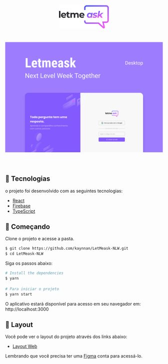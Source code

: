 <p align="center">
  <img alt="Letmeask" src="./github/logo.svg" width="160px">
</p>

<h1 align="center">
    <img alt="Letmeask" title="Letmeask" src="./github/cover.svg" />
</h1>

<br>

## 🧪 Tecnologias

o projeto foi desenvolvido com as seguintes tecnologias:

- [React](https://reactjs.org)
- [Firebase](https://firebase.google.com/)
- [TypeScript](https://www.typescriptlang.org/)

## 🚀 Começando

Clone o projeto e acesse a pasta.

```bash
$ git clone https://github.com/kaynnan/LetMeask-NLW.git
$ cd LetMeask-NLW
```

Siga os passos abaixo:
```bash
# Install the dependencies
$ yarn

# Para iniciar o projeto
$ yarn start
```
O aplicativo estará disponível para acesso em seu navegador em: http://localhost:3000

## 🔖 Layout

Você pode ver o layout do projeto através dos links abaixo:

- [Layout Web](https://www.figma.com/file/u0BQK8rCf2KgzcukdRRCWh/Letmeask/duplicate) 

Lembrando que você precisa ter uma [Figma](http://figma.com/) conta para acessá-lo.
